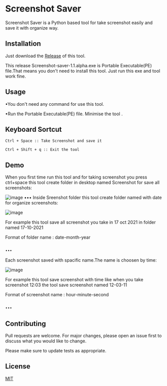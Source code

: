 # Screenshot Saver

Screenshot Saver is a Python based tool for take screenshot easily and save it with organize way.

## Installation

Just download the [Release](https://github.com/Trushal2004/Screenshot-Saver/releases/tag/v.1.1-alpha) of this tool.

This release Screenshot-saver-1.1.alpha.exe is Portable Executable(PE) file.That means you don't need to install this tool. Just run this exe and tool work fine.


## Usage


•You don't need any command for use this tool.


•Run the Portable Executable(PE) file.
Minimise the tool .



## Keyboard Sortcut
```
Ctrl + Space :: Take Screenshot and save it
```

```
Ctrl + Shift + q :: Exit the tool
```

## Demo
When you first time run this tool and for taking screenshot you press ctrl+space this tool create folder in desktop named Screenshot for save all screenshots:



![image](https://user-images.githubusercontent.com/57517785/137616696-961cbec7-64ff-4aba-bbbe-ed9ce0ed14dd.png)
                                                                                •••
Inside Sreenshot folder this tool create folder named with date for organize screenshots:

![image](https://user-images.githubusercontent.com/57517785/137616772-b90454c9-c73f-41cc-b3b2-5d708300e634.png)


For example this tool save all screenshot you take in  17 oct 2021 in folder named 17-10-2021


Format of folder name : date-month-year


                                                                                •••
Each screenshot saved with spacific name.The name is choosen by time: 


![image](https://user-images.githubusercontent.com/57517785/137616852-d5344ffb-355c-4e03-ac33-16d793e97a33.png)


For example this tool save screenshot with time like when you take screenshot 12:03 the tool save screenshot named 12-03-11


Format of screenshot name : hour-minute-second

                                                                                •••

## Contributing
Pull requests are welcome. For major changes, please open an issue first to discuss what you would like to change.

Please make sure to update tests as appropriate.

## License
[MIT](https://choosealicense.com/licenses/mit/)
